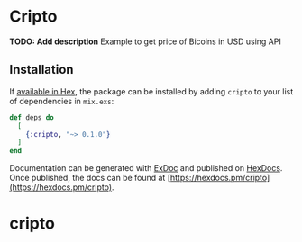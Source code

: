 # Cripto

**TODO: Add description**
Example to get price of Bicoins in USD using API

## Installation

If [available in Hex](https://hex.pm/docs/publish), the package can be installed
by adding `cripto` to your list of dependencies in `mix.exs`:

```elixir
def deps do
  [
    {:cripto, "~> 0.1.0"}
  ]
end
```

Documentation can be generated with [ExDoc](https://github.com/elixir-lang/ex_doc)
and published on [HexDocs](https://hexdocs.pm). Once published, the docs can
be found at [https://hexdocs.pm/cripto](https://hexdocs.pm/cripto).

# cripto
